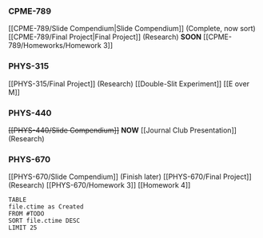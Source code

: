 ### CPME-789
[[CPME-789/Slide Compendium|Slide Compendium]] (Complete, now sort)
[[CPME-789/Final Project|Final Project]] (Research)
**SOON** [[CPME-789/Homeworks/Homework 3]]
### PHYS-315
[[PHYS-315/Final Project]] (Research)
[[Double-Slit Experiment]]
[[E over M]]
### PHYS-440
~~[[PHYS-440/Slide Compendium]]~~
**NOW** [[Journal Club Presentation]] (Research)
### PHYS-670
[[PHYS-670/Slide Compendium]] (Finish later)
[[PHYS-670/Final Project]] (Research)
[[PHYS-670/Homework 3]]
[[Homework 4]]






```dataview
TABLE
file.ctime as Created
FROM #TODO
SORT file.ctime DESC
LIMIT 25
```
